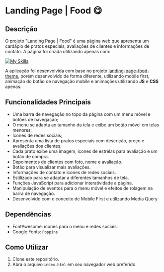 # Landing Page | Food 😋

## Descrição
O projeto "Landing Page | Food" é uma página web que apresenta um cardápio de pratos especiais, avaliações de clientes e informações de contato. A página foi criada utilizando apenas com: 

[![My Skills](https://skillicons.dev/icons?i=js,html,css)](https://skillicons.dev)

A aplicação foi desenvolvida com base no projeto [landing-page-food-theme](https://github.com/Larissakich/landing-page-food-theme), porém desenvolvido de forma diferente, utilizando mobile first, animação do botão de navegação mobile e animações utilizando **JS** e **CSS** apenas. 

## Funcionalidades Principais
- Uma barra de navegação no topo da página com um menu móvel e botões de navegação;
- O menu se adapta ao tamanho da tela e exibe um botão móvel em telas menores;
- Ícones de redes sociais;
- Apresenta uma lista de pratos especiais com descrição, preço e avaliações dos clientes;
- Cada prato exibe uma imagem, ícones de estrelas para avaliação e um botão de compra.
- Depoimentos de clientes com foto, nome e avaliação.
- Botão para visualizar mais avaliações.
- Informações de contato e ícones de redes sociais.
- Estilizado para se adaptar a diferentes tamanhos de tela.
- Funções JavaScript para adicionar interatividade à página.
- Manipulação de eventos para o menu móvel e efeitos de rolagem na barra de navegação.
- Desenvolvido com o conceito de Mobile First e utilizando Media Query

## Dependências
- FontAwesome: ícones para o menu e redes sociais.
- Google Fonts: `Poppins`

## Como Utilizar
1. Clone este repositório.
2. Abra o arquivo `index.html` em seu navegador web preferido.
